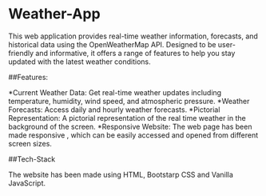 # Weather-App

This web application provides real-time weather information, forecasts, and historical data using the OpenWeatherMap API. Designed to be user-friendly and informative, it offers a range of features to help you stay updated with the latest weather conditions.

##Features:

*Current Weather Data: Get real-time weather updates including temperature, humidity, wind speed, and atmospheric pressure.
*Weather Forecasts: Access daily and hourly weather forecasts.
*Pictorial Representation: A pictorial representation of the real time weather in the background of the screen.
*Responsive Website: The web page has been made responsive , which can be easily accessed and opened from different screen sizes.

##Tech-Stack

The website has been made using HTML, Bootstarp CSS and Vanilla JavaScript.
